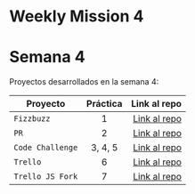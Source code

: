 # Weekly Mission 4

# Semana 4

Proyectos desarrollados en la semana 4:

| Proyecto           | Práctica |                                                             Link al repo |
| ------------------ | :-------: | -----------------------------------------------------------------------: |
| `Fizzbuzz`       |     1     |                    [Link al repo](https://github.com/AngelDiaz-21/Fizzbuzz) |
| `PR`             |     2     | [Link al repo](https://github.com/LaunchX-InnovaccionVirtual/MissionNodeJS) |
| `Code Challenge` |  3, 4, 5  | [Link al repo](https://github.com/LaunchX-InnovaccionVirtual/MissionNodeJS) |
| `Trello`         |     6     | [Link al repo](https://github.com/LaunchX-InnovaccionVirtual/MissionNodeJS) |
| `Trello JS Fork` |     7     | [Link al repo](https://github.com/LaunchX-InnovaccionVirtual/MissionNodeJS) |
